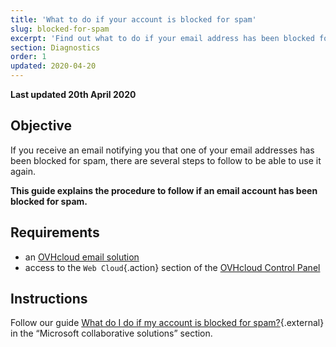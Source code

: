```yaml
---
title: 'What to do if your account is blocked for spam'
slug: blocked-for-spam
excerpt: 'Find out what to do if your email address has been blocked for spam'
section: Diagnostics
order: 1
updated: 2020-04-20
---
```


**Last updated 20th April 2020**

## Objective

If you receive an email notifying you that one of your email addresses has been blocked for spam, there are several steps to follow to be able to use it again.

**This guide explains the procedure to follow if an email account has been blocked for spam.**

## Requirements

- an [OVHcloud email solution](https://www.ovhcloud.com/en-ie/emails/)
- access to the `Web Cloud`{.action} section of the [OVHcloud Control Panel](https://www.ovh.com/auth/?action=gotomanager&from=https://www.ovh.ie/&ovhSubsidiary=ie)

## Instructions

Follow our guide [What do I do if my account is blocked for spam?](https://docs.ovh.com/en-ie/microsoft-collaborative-solutions/blocked-for-spam/){.external} in the “Microsoft collaborative solutions” section.